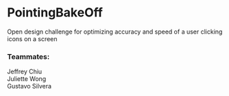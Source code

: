 # PointingBakeOff
Open design challenge for optimizing accuracy and speed of a user clicking icons on a screen

### Teammates:
Jeffrey Chiu\
Juliette Wong\
Gustavo Silvera
